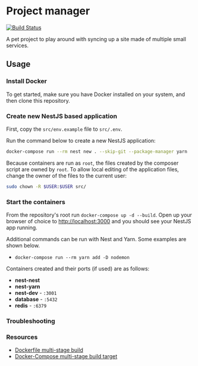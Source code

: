 # Project manager

[![Build Status](https://cloud.drone.io/api/badges/danielTiringer/Project-Manager/status.svg)](https://cloud.drone.io/danielTiringer/Project-Manager)

A pet project to play around with syncing up a site made of multiple small services.

## Usage

### Install Docker

To get started, make sure you have Docker installed on your system, and then clone this repository.

### Create new NestJS based application

First, copy the `src/env.example` file to `src/.env`.

Run the command below to create a new NestJS application:
``` bash
docker-compose run --rm nest new . --skip-git --package-manager yarn
```

Because containers are run as `root`, the files created by  the composer script are owned by `root`. To allow local editing of the application files, change the owner of the files to the current user:
``` sh
sudo chown -R $USER:$USER src/
```

### Start the containers

From the repository's root run `docker-compose up -d --build`. Open up your browser of choice to [http://localhost:3000](http://localhost:3000) and you should see your NestJS app running.

Additional commands can be run with Nest and Yarn. Some examples are shown below.

- `docker-compose run --rm yarn add -D nodemon`

Containers created and their ports (if used) are as follows:

- **nest-nest**
- **nest-yarn**
- **nest-dev** - `:3001`
- **database** - `:5432`
- **redis** - `:6379`

### Troubleshooting

<!-- The following issues have occurred: -->

### Resources

- [Dockerfile multi-stage build](https://docs.docker.com/develop/develop-images/multistage-build/)
- [Docker-Compose multi-stage build target](https://docs.docker.com/compose/compose-file/compose-file-v3/#target)
